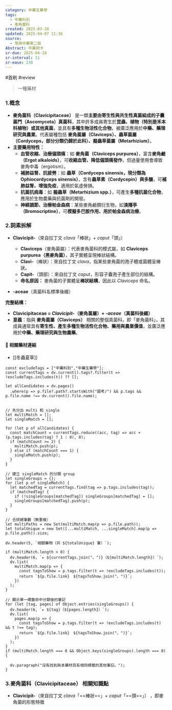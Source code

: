 ```yaml
---
category: 中藥生藥學
tags:
  - 中藥科別
  - 麥角菌科
created: 2025-03-20
updated: 2025-04-07 11:36
source:
  - 常用中藥第二版
Abstract: 中藥詞卡
sr-due: 2025-04-18
sr-interval: 11
sr-ease: 230
---
```

#首刷 #review 
>一種藥材
### 1.概念
- **麥角菌科（Clavicipitaceae）** 是一類**主要由寄生性與共生性真菌組成的子囊菌門（Ascomycota）真菌科**，其中許多成員寄生於**昆蟲、植物（特別是禾本科植物）或其他真菌**，並具有**多種生物活性化合物**，被廣泛應用於**中藥、藥理研究與農業**。代表屬種包括 **麥角菌屬（Claviceps）、蟲草菌屬（Cordyceps，部分分類仍歸於此科）、擬蟲草菌屬（Metarhizium）**。  
- **主要藥用特性：**  
  - **血管收縮、治療偏頭痛**：如 **麥角菌（Claviceps purpurea）**，富含**麥角鹼（Ergot alkaloids）**，可**收縮血管、降低偏頭痛發作**，但過量使用會導致麥角中毒（ergotism）。  
  - **補肺益腎、抗疲勞**：如 **蟲草（Cordyceps sinensis，現分類為 Ophiocordyceps sinensis）**，含有**蟲草素（Cordycepin）與多醣**，可**補肺益腎、增強免疫**，適用於氣虛勞損。  
  - **抗菌抗病毒**：如 **擬蟲草（Metarhizium spp.）**，可產生**多種抗菌化合物**，應用於生物農藥與抗菌劑的開發。  
  - **神經調節、治療帕金森病**：某些麥角鹼類衍生物，如**溴隱亭（Bromocriptine）**，可**模擬多巴胺作用、用於帕金森病治療**。  

### 2.詞素拆解
- **Clavicipit-**（來自拉丁文 *clava*「棒狀」+ *caput*「頭」）  
  - **Claviceps**（麥角菌屬）：代表麥角菌科的模式屬，如 **Claviceps purpurea（黑麥角菌）**，其子實體呈現棒狀結構。  
  - **Clavi-**（棒狀）：來自拉丁文 *clava*，指某些麥角菌的孢子體或菌體呈棒狀。  
  - **Capit-**（頭部）：來自拉丁文 *caput*，形容子囊孢子產生部位的結構。  
  - **命名原因：** 麥角菌的子實體呈**棒狀結構**，因此以 *Claviceps* 命名。  

- **-aceae**（真菌科名標準後綴）  

**完整結構：**
- **Clavicipitaceae = *Clavicipit-*（麥角菌屬）+ *-aceae*（真菌科後綴）**  
- **意義**：指與 **麥角菌屬（Claviceps）** 相關的整個真菌科，即「麥角菌科」，其成員通常具有**寄生性、產生多種生物活性化合物、藥用與農業價值**，並廣泛應用於**中藥、藥理研究與生物農藥**。  

#### 📌 相關藥材連結

- [[冬蟲夏草]]


```dataviewjs
const excludeTags = ["中藥科別","中藥生藥學"];
const currentTags = dv.current().tags?.filter(t => !excludeTags.includes(t)) ?? [];

let allCandidates = dv.pages()
  .where(p => p.file?.path?.startsWith("國考/") && p.tags && p.file.name !== dv.current().file.name);


// 先分出 multi 和 single
let multiMatch = [];
let singleMatch = [];

for (let p of allCandidates) {
  const matchCount = currentTags.reduce((acc, tag) => acc + (p.tags.includes(tag) ? 1 : 0), 0);
  if (matchCount >= 2) {
    multiMatch.push(p);
  } else if (matchCount === 1) {
    singleMatch.push(p);
  }
}

// 建立 singleMatch 的分類 group
let singleGroups = {};
for (let p of singleMatch) {
  let matchedTag = currentTags.find(tag => p.tags.includes(tag));
  if (matchedTag) {
    if (!singleGroups[matchedTag]) singleGroups[matchedTag] = [];
    singleGroups[matchedTag].push(p);
  }
}

// 合併總筆數（無重複）
let multiPaths = new Set(multiMatch.map(p => p.file.path));
let totalUnique = new Set([...multiMatch, ...singleMatch].map(p => p.file.path)).size;

dv.header(5, `相關藥物（共 ${totalUnique} 筆）`);

if (multiMatch.length > 0) {
  dv.header(6, `▸ ${currentTags.join("、")}（${multiMatch.length}）`);
  dv.list(
    multiMatch.map(p => {
      const tagsToShow = p.tags.filter(t => !excludeTags.includes(t));
      return `${p.file.link}　${tagsToShow.join("、")}`;
    })
  );
}

// 顯示單一標籤命中分類後的筆記
for (let [tag, pages] of Object.entries(singleGroups)) {
  dv.header(6, `▸ ${tag}（${pages.length}）`);
  dv.list(
    pages.map(p => {
      const tagsToShow = p.tags.filter(t => !excludeTags.includes(t) && t !== tag);
      return `${p.file.link}　${tagsToShow.join("、")}`;
    })
  );
}
if (multiMatch.length === 0 && Object.keys(singleGroups).length === 0) {

  dv.paragraph("沒有找到與本藥材具有相同標籤的其他筆記。");
}

```



### 3.麥角菌科（Clavicipitaceae） 相關知識點

- **Clavicipit-**（來自拉丁文 *clava*「==棒狀==」+ *caput*「==頭==」）  ，即麥角菌的形態特徵



